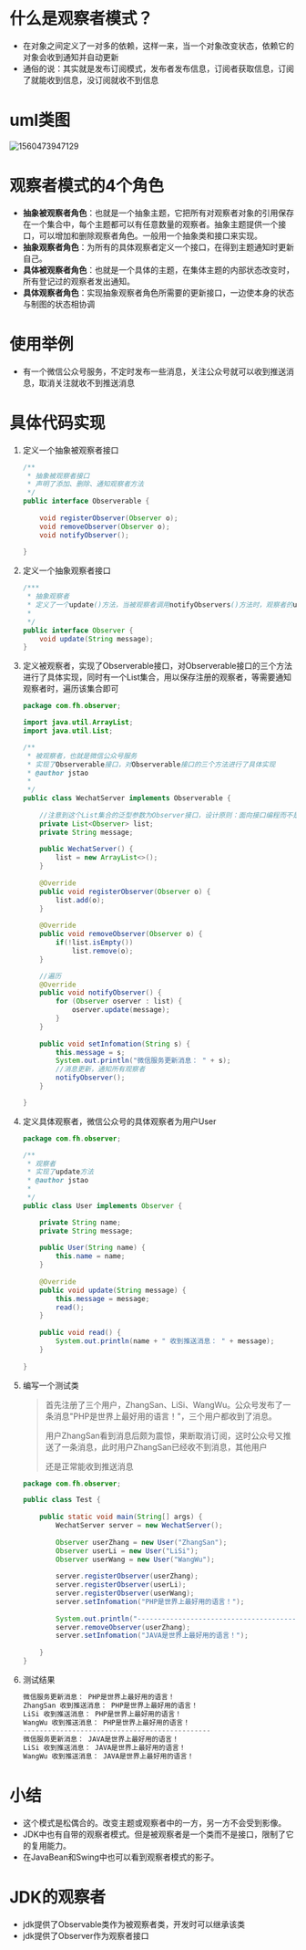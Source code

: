 # 什么是观察者模式？

- 在对象之间定义了一对多的依赖，这样一来，当一个对象改变状态，依赖它的对象会收到通知并自动更新
- 通俗的说：其实就是发布订阅模式，发布者发布信息，订阅者获取信息，订阅了就能收到信息，没订阅就收不到信息

# uml类图

![1560473947129](images/1560473947129.png)

# 观察者模式的4个角色

- **抽象被观察者角色**：也就是一个抽象主题，它把所有对观察者对象的引用保存在一个集合中，每个主题都可以有任意数量的观察者。抽象主题提供一个接口，可以增加和删除观察者角色。一般用一个抽象类和接口来实现。
- **抽象观察者角色**：为所有的具体观察者定义一个接口，在得到主题通知时更新自己。
- **具体被观察者角色**：也就是一个具体的主题，在集体主题的内部状态改变时，所有登记过的观察者发出通知。
- **具体观察者角色**：实现抽象观察者角色所需要的更新接口，一边使本身的状态与制图的状态相协调

# 使用举例

- 有一个微信公众号服务，不定时发布一些消息，关注公众号就可以收到推送消息，取消关注就收不到推送消息

# 具体代码实现

1. 定义一个抽象被观察者接口

   ```java
   /**
    * 抽象被观察者接口
    * 声明了添加、删除、通知观察者方法
    */
   public interface Observerable {
       
       void registerObserver(Observer o);
       void removeObserver(Observer o);
       void notifyObserver();
       
   }
   ```

2. 定义一个抽象观察者接口

   ```java
   /***
    * 抽象观察者
    * 定义了一个update()方法，当被观察者调用notifyObservers()方法时，观察者的update()方法会被回调。
    *
    */
   public interface Observer {
       void update(String message);
   }
   ```

3. 定义被观察者，实现了Observerable接口，对Observerable接口的三个方法进行了具体实现，同时有一个List集合，用以保存注册的观察者，等需要通知观察者时，遍历该集合即可

   ```java
   package com.fh.observer;
   
   import java.util.ArrayList;
   import java.util.List;
   
   /**
    * 被观察者，也就是微信公众号服务
    * 实现了Observerable接口，对Observerable接口的三个方法进行了具体实现
    * @author jstao
    *
    */
   public class WechatServer implements Observerable {
       
       //注意到这个List集合的泛型参数为Observer接口，设计原则：面向接口编程而不是面向实现编程
       private List<Observer> list;
       private String message;
       
       public WechatServer() {
           list = new ArrayList<>();
       }
       
       @Override
       public void registerObserver(Observer o) {
           list.add(o);
       }
       
       @Override
       public void removeObserver(Observer o) {
           if(!list.isEmpty())
               list.remove(o);
       }
   
       //遍历
       @Override
       public void notifyObserver() {
           for (Observer oserver : list) {
               oserver.update(message);
           }
       }
       
       public void setInfomation(String s) {
           this.message = s;
           System.out.println("微信服务更新消息： " + s);
           //消息更新，通知所有观察者
           notifyObserver();
       }
   
   }
   ```

4. 定义具体观察者，微信公众号的具体观察者为用户User

   ```java
   package com.fh.observer;
   
   /**
    * 观察者
    * 实现了update方法
    * @author jstao
    *
    */
   public class User implements Observer {
   
       private String name;
       private String message;
       
       public User(String name) {
           this.name = name;
       }
       
       @Override
       public void update(String message) {
           this.message = message;
           read();
       }
       
       public void read() {
           System.out.println(name + " 收到推送消息： " + message);
       }
       
   }
   ```

5. 编写一个测试类

   > 首先注册了三个用户，ZhangSan、LiSi、WangWu。公众号发布了一条消息"PHP是世界上最好用的语言！"，三个用户都收到了消息。
   >
   > 用户ZhangSan看到消息后颇为震惊，果断取消订阅，这时公众号又推送了一条消息，此时用户ZhangSan已经收不到消息，其他用户
   >
   > 还是正常能收到推送消息

   ```java
   package com.fh.observer;
   
   public class Test {
       
       public static void main(String[] args) {
           WechatServer server = new WechatServer();
           
           Observer userZhang = new User("ZhangSan");
           Observer userLi = new User("LiSi");
           Observer userWang = new User("WangWu");
           
           server.registerObserver(userZhang);
           server.registerObserver(userLi);
           server.registerObserver(userWang);
           server.setInfomation("PHP是世界上最好用的语言！");
           
           System.out.println("----------------------------------------------");
           server.removeObserver(userZhang);
           server.setInfomation("JAVA是世界上最好用的语言！");
           
       }
   }
   ```

6. 测试结果

   ```java
   微信服务更新消息： PHP是世界上最好用的语言！
   ZhangSan 收到推送消息： PHP是世界上最好用的语言！
   LiSi 收到推送消息： PHP是世界上最好用的语言！
   WangWu 收到推送消息： PHP是世界上最好用的语言！
   ----------------------------------------------
   微信服务更新消息： JAVA是世界上最好用的语言！
   LiSi 收到推送消息： JAVA是世界上最好用的语言！
   WangWu 收到推送消息： JAVA是世界上最好用的语言！
   ```

# 小结

- 这个模式是松偶合的。改变主题或观察者中的一方，另一方不会受到影像。
- JDK中也有自带的观察者模式。但是被观察者是一个类而不是接口，限制了它的复用能力。
- 在JavaBean和Swing中也可以看到观察者模式的影子。

# JDK的观察者

- jdk提供了Observable类作为被观察者类，开发时可以继承该类
- jdk提供了Observer作为观察者接口